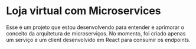# Loja virtual com Microservices

Esse é um projeto que estou desenvolvendo para entender e aprimorar o conceito da arquitetura de microserviços. No momento, foi criado apenas um serviço  e um client desenvolvido em React para consumir os endpoints.
